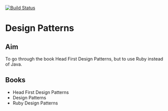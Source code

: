 [![Build Status](https://secure.travis-ci.org/snowblink/design-patterns.png?branch=travis-ci,master)](http://travis-ci.org/snowblink/design-patterns)

# Design Patterns

## Aim
To go through the book Head First Design Patterns, but to use Ruby instead of Java.

## Books
* Head First Design Patterns
* Design Patterns
* Ruby Design Patterns

